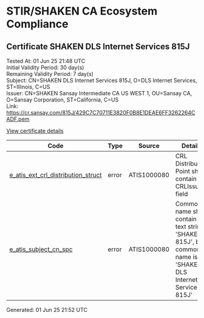 # STIR/SHAKEN CA Ecosystem Compliance

## Certificate SHAKEN DLS Internet Services 815J

Tested At: 01 Jun 25 21:48 UTC\
Initial Validity Period: 30 day(s)\
Remaining Validity Period: 7 day(s)\
Subject: CN=SHAKEN DLS Internet Services 815J, O=DLS Internet Services, ST=Illinois, C=US\
Issuer: CN=SHAKEN Sansay Intermediate CA US WEST 1, OU=Sansay CA, O=Sansay Corporation, ST=California, C=US\
Link: https://cr.sansay.com/815J/429C7C70711E3820F0B8E1DEAE6FF3262264CADF.pem

[View certificate details](https://x509.io/?cert=MIIC0DCCAnagAwIBAgIUQpx8cHEeOCDwuOHerm%2FzJiJkyt8wCgYIKoZIzj0EAwIwgYUxCzAJBgNVBAYTAlVTMRMwEQYDVQQIDApDYWxpZm9ybmlhMRswGQYDVQQKDBJTYW5zYXkgQ29ycG9yYXRpb24xEjAQBgNVBAsMCVNhbnNheSBDQTEwMC4GA1UEAwwnU0hBS0VOIFNhbnNheSBJbnRlcm1lZGlhdGUgQ0EgVVMgV0VTVCAxMB4XDTI1MDUwOTEzNDA0MloXDTI1MDYwODEzNDA0MlowbDELMAkGA1UEBhMCVVMxETAPBgNVBAgMCElsbGlub2lzMR4wHAYDVQQKDBVETFMgSW50ZXJuZXQgU2VydmljZXMxKjAoBgNVBAMMIVNIQUtFTiBETFMgSW50ZXJuZXQgU2VydmljZXMgODE1SjBZMBMGByqGSM49AgEGCCqGSM49AwEHA0IABD8vmDjJBJptvJN6T9pNAzcPO7%2FqgWaA8sqf3L8b%2FMPDM7kz2hvhTae5yKoP0gRR6mGeUntjaMU7kBj7r0O3CSyjgdswgdgwFgYIKwYBBQUHARoECjAIoAYWBDgxNUowFwYDVR0gBBAwDjAMBgpghkgBhv8JAQEEMB0GA1UdDgQWBBTTDJEr5UuVXXUerQlSPZ%2FYy7WAgTAfBgNVHSMEGDAWgBSs05P1Q0PMCr5FWBcTfZJ83MMBRjBHBgNVHR8EQDA%2BMDygOqA4hjZodHRwczovL2F1dGhlbnRpY2F0ZS1hcGkuaWNvbmVjdGl2LmNvbS9kb3dubG9hZC92MS9jcmwwDAYDVR0TAQH%2FBAIwADAOBgNVHQ8BAf8EBAMCB4AwCgYIKoZIzj0EAwIDSAAwRQIgQXBSCMjM3MDteD9fOi%2F%2BjlpifiD5PIT8MbbTGtkFrk8CIQDiyfuxD%2F9wnlZDJWjLvNS9AQUsxTwNL3gLSEhX%2BBqXlw%3D%3D)

| Code | Type | Source | Details |
|------|------|--------|---------|
| [e_atis_ext_crl_distribution_struct](../../ISSUES/e_atis_ext_crl_distribution_struct/README.md) | error | ATIS1000080 | CRL Distribution Point shall contain a CRLIssuer field |
| [e_atis_subject_cn_spc](../../ISSUES/e_atis_subject_cn_spc/README.md) | error | ATIS1000080 | Common name shall contain the text string 'SHAKEN 815J', but common name is 'SHAKEN DLS Internet Services 815J' |


Generated: 01 Jun 25 21:52 UTC